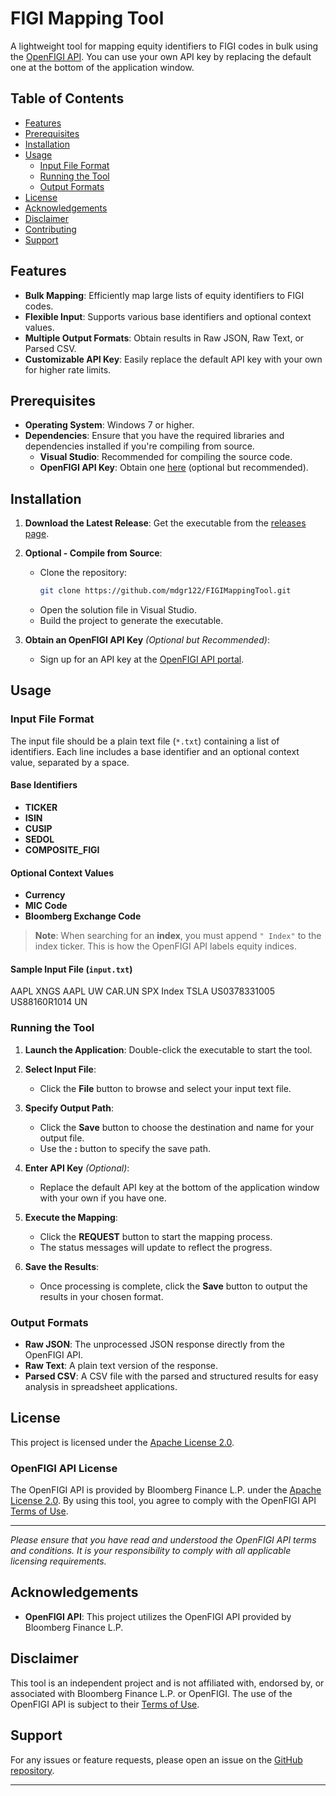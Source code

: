 # FIGI Mapping Tool

A lightweight tool for mapping equity identifiers to FIGI codes in bulk using the [OpenFIGI API](https://www.openfigi.com/api). You can use your own API key by replacing the default one at the bottom of the application window.

## Table of Contents

- [Features](#features)
- [Prerequisites](#prerequisites)
- [Installation](#installation)
- [Usage](#usage)
  - [Input File Format](#input-file-format)
  - [Running the Tool](#running-the-tool)
  - [Output Formats](#output-formats)
- [License](#license)
- [Acknowledgements](#acknowledgements)
- [Disclaimer](#disclaimer)
- [Contributing](#contributing)
- [Support](#support)

## Features

- **Bulk Mapping**: Efficiently map large lists of equity identifiers to FIGI codes.
- **Flexible Input**: Supports various base identifiers and optional context values.
- **Multiple Output Formats**: Obtain results in Raw JSON, Raw Text, or Parsed CSV.
- **Customizable API Key**: Easily replace the default API key with your own for higher rate limits.

## Prerequisites

- **Operating System**: Windows 7 or higher.
- **Dependencies**: Ensure that you have the required libraries and dependencies installed if you're compiling from source.
  - **Visual Studio**: Recommended for compiling the source code.
  - **OpenFIGI API Key**: Obtain one [here](https://www.openfigi.com/api) (optional but recommended).

## Installation

1. **Download the Latest Release**: Get the executable from the [releases page](https://github.com/mdgr122/FIGIMappingTool/releases).

2. **Optional - Compile from Source**:
   - Clone the repository:
     ```bash
     git clone https://github.com/mdgr122/FIGIMappingTool.git
     ```
   - Open the solution file in Visual Studio.
   - Build the project to generate the executable.

3. **Obtain an OpenFIGI API Key** *(Optional but Recommended)*:
   - Sign up for an API key at the [OpenFIGI API portal](https://www.openfigi.com/api).

## Usage

### Input File Format

The input file should be a plain text file (`*.txt`) containing a list of identifiers. Each line includes a base identifier and an optional context value, separated by a space.

#### Base Identifiers

- **TICKER**
- **ISIN**
- **CUSIP**
- **SEDOL**
- **COMPOSITE_FIGI**

#### Optional Context Values

- **Currency**
- **MIC Code**
- **Bloomberg Exchange Code**

> **Note**: When searching for an **index**, you must append `" Index"` to the index ticker. This is how the OpenFIGI API labels equity indices.

#### Sample Input File (`input.txt`)
AAPL XNGS 
AAPL UW 
CAR.UN 
SPX Index 
TSLA
US0378331005
US88160R1014 UN


### Running the Tool

1. **Launch the Application**: Double-click the executable to start the tool.

2. **Select Input File**:
   - Click the **File** button to browse and select your input text file.

3. **Specify Output Path**:
   - Click the **Save** button to choose the destination and name for your output file.
   - Use the **:** button to specify the save path.

4. **Enter API Key** *(Optional)*:
   - Replace the default API key at the bottom of the application window with your own if you have one.

5. **Execute the Mapping**:
   - Click the **REQUEST** button to start the mapping process.
   - The status messages will update to reflect the progress.

6. **Save the Results**:
   - Once processing is complete, click the **Save** button to output the results in your chosen format.

### Output Formats

- **Raw JSON**: The unprocessed JSON response directly from the OpenFIGI API.
- **Raw Text**: A plain text version of the response.
- **Parsed CSV**: A CSV file with the parsed and structured results for easy analysis in spreadsheet applications.

## License

This project is licensed under the [Apache License 2.0](LICENSE).

### OpenFIGI API License

The OpenFIGI API is provided by Bloomberg Finance L.P. under the [Apache License 2.0](http://www.apache.org/licenses/LICENSE-2.0). By using this tool, you agree to comply with the OpenFIGI API [Terms of Use](https://www.openfigi.com/api#terms).

---

*Please ensure that you have read and understood the OpenFIGI API terms and conditions. It is your responsibility to comply with all applicable licensing requirements.*

## Acknowledgements

- **OpenFIGI API**: This project utilizes the OpenFIGI API provided by Bloomberg Finance L.P.

## Disclaimer

This tool is an independent project and is not affiliated with, endorsed by, or associated with Bloomberg Finance L.P. or OpenFIGI. The use of the OpenFIGI API is subject to their [Terms of Use](https://www.openfigi.com/api#terms).

## Support

For any issues or feature requests, please open an issue on the [GitHub repository](https://github.com/mdgr122/FIGIMappingTool/issues).

---
